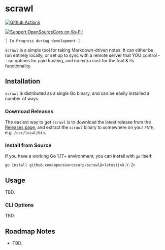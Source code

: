 # scrawl

<!-- badges: start -->
[![Github Actions](https://github.com/opensourcecorp/scrawl/actions/workflows/main.yaml/badge.svg)](https://github.com/opensourcecorp/scrawl/actions)

[![Support OpenSourceCorp on Ko-Fi!](https://img.shields.io/badge/Ko--fi-F16061?style=for-the-badge&logo=ko-fi&logoColor=white)](https://ko-fi.com/ryapric)
<!-- badges: end -->

`[ In Progress during development ]`

`scrawl` is a simple tool for taking Markdown-driven notes. It can either be run
entirely locally, or set up to sync with a remote server that YOU control -- no
options for paid hosting, and no extra cost for the tool & its functionality.

## Installation

`scrawl` is distributed as a single Go binary, and can be easily installed a
number of ways.

### Download Releases

The easiest way to get `scrawl` is to download the latest release from the
[Releases page](https://github.com/opensourcecorp/scrawl/releases), and
extract the `scrawl` binary to somewhere on your `PATH`, e.g.
`/usr/local/bin`.

### Install from Source

If you have a working Go 1.17+ environment, you can install with `go` itself:

    go install github.com/opensourcecorp/scrawl@<latest|vX.Y.Z>

## Usage

TBD.

### CLI Options

TBD.

## Roadmap Notes

- TBD.
